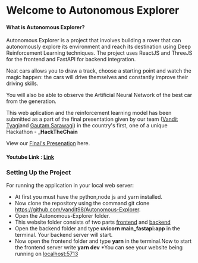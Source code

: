 # Welcome to Autonomous Explorer

#### What is Autonomous Explorer?
Autonomous Explorer is a project that involves building a rover that can autonomously explore its environment and reach its destination using Deep Reinforcement Learning techniques. The project uses ReactJS and ThreeJS for the frontend and FastAPI for backend integration.

Neat cars allows you to draw a track, choose a starting point and watch the magic happen: the cars will drive themselves and constantly improve their driving skills.

You will also be able to observe the Artificial Neural Network of the best car from the generation.

This web aplication and the reinforcement learning model has been submitted as a part of the final presentation given by our team ([Vandit Tyagi](https://github.com/vandit98)and [Gautam Sarawagi](https://github.com/gautamsarawagi)) in the country's first, one of a  unique Hackathon - _**HackTheChain**

View our [Final's Presenation](https://www.canva.com/design/DAFVjz4LGfA/YdlMV9HC5rp3eWnXbwPpww/view?utm_content=DAFVjz4LGfA&utm_campaign=designshare&utm_medium=link&utm_source=publishpresent) here.

#### Youtube Link : [Link](https://www.youtube.com/watch?v=st_7OCVB3BE&ab_channel=VanditTyagi)

<h3> Setting Up the Project </h3>

For running the application in your local web server:
* At first you must have the python,node js and yarn installed.
* Now clone the repository using the command git clone https://github.com/vandit98/Autonomous-Explorer.
* Open the Autonomous-Explorer folder.
* This website folder consists of two parts [frontend](https://github.com/vandit98/Autonomous-Explorer/tree/main/frontend) and [backend](https://github.com/vandit98/Autonomous-Explorer/tree/main/backend)
* Open the backend folder and type <b>uvicorn main_fastapi:app</b> in the terminal. Your backend server will start.
* Now open the frontend folder and type <b>yarn</b> in the terminal.Now to start the frontend server write <b>yarn dev</b>
*You can see your website being running on [localhost:5713](http://localhost:5713)

